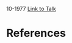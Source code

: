 

10-1977
[Link to Talk](https://www.churchofjesuschrist.org/study/general-conference/1977/10/welfare-session?lang=eng)



# References
